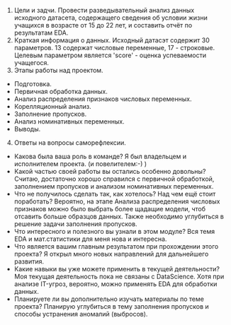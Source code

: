 1. Цели и задчи. Провести разведывательный анализ данных исходного датасета, содержащего сведения об условии жизни учащихся в возрасте от 15 до 22 лет, и составить отчёт по результатам EDA.
2. Краткая информация о данных. Исходный датасэт содержит 30 параметров.  13 содержат числовые переменные, 17 - строковые. Целевым параметром является 'score' - оценка успеваемости учащегося.
3. Этапы работы над проектом.
- Подготовка.
- Первичная обработка данных.
- Анализ распределения признаков числовых переменных.
- Корелляционный анализ.
- Заполнение пропусков.
- Анализ номинативных переменных.
- Выводы.
4. Ответы на вопросы саморефлексии.
- Какова была ваша роль в команде? Я был владельцем и исполнителем проекта. (и повелителем:-) )
- Какой частью своей работы вы остались особенно довольны? Считаю, достаточно хорошо справился с первичной обработкой, заполнением пропусков и анализом номинативных переменных.
- Что не получилось сделать так, как хотелось? Над чем ещё стоит поработать? Вероятно, на этапе Анализа распределения числовых признаков можно было выбрать более щадащие модели, чтоб отсавить больше образцов данных. Также необходимо углубиться в решение задачи заполнения пропусков.
- Что интересного и полезного вы узнали в этом модуле? Вся темя EDA и мат.статистики для меня нова и интересна. 
- Что является вашим главным результатом при прохождении этого проекта? Я открыл много новых направлений для дальнейшего развития. 
- Какие навыки вы уже можете применить в текущей деятельности? Моя текущая деятельность пока не связаны с DataScience. Хотя при анализе IT-угроз, вероятно, можно применять EDA для обработки данных.
- Планируете ли вы дополнительно изучать материалы по теме проекта? Планирую углубиться в тему заполнения пропусков и способы устранения аномалий (выбросов).